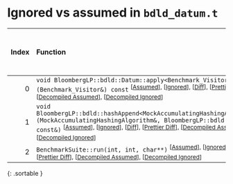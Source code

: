# Ignored vs assumed in `bdld_datum.t`

<script src="../sorttable.js"></script>

|   Index | Function                                                                                                                                                                                                                                                                                                                                                      |   Difference in number of lines |   Function size difference in bytes | Number of lines in assumed build   | Number of bytes in assumed build   | Number of lines in ignored build   | Number of bytes in ignored build   |
|--------:|:--------------------------------------------------------------------------------------------------------------------------------------------------------------------------------------------------------------------------------------------------------------------------------------------------------------------------------------------------------------|--------------------------------:|------------------------------------:|:-----------------------------------|:-----------------------------------|:-----------------------------------|:-----------------------------------|
|       0 | `void BloombergLP::bdld::Datum::apply<Benchmark_Visitor>(Benchmark_Visitor&) const` <sup>\[[Assumed](0-assume)\], \[[Ignored](0-none)\], \[[Diff](0.diff.html)\], \[[Prettier Diff](0-diff.html)\], \[[Decompiled Assumed](0-assume-decompiled.txt)\], \[[Decompiled Ignored](0-none-decompiled.txt)\]                                                        |                              -1 |                                   0 | 135                                | 592                                | 136                                | 592                                |
|       1 | `void BloombergLP::bdld::hashAppend<MockAccumulatingHashingAlgorithm>(MockAccumulatingHashingAlgorithm&, BloombergLP::bdld::Datum const&)` <sup>\[[Assumed](1-assume)\], \[[Ignored](1-none)\], \[[Diff](1.diff.html)\], \[[Prettier Diff](1-diff.html)\], \[[Decompiled Assumed](1-assume-decompiled.txt)\], \[[Decompiled Ignored](1-none-decompiled.txt)\] |                             -29 |                                -112 | 382                                | 1,680                              | 411                                | 1,792                              |
|       2 | `BenchmarkSuite::run(int, int, char**)` <sup>\[[Assumed](2-assume)\], \[[Ignored](2-none)\], \[[Diff](2.diff.html)\], \[[Prettier Diff](2-diff.html)\], \[[Decompiled Assumed](2-assume-decompiled.txt)\], \[[Decompiled Ignored](2-none-decompiled.txt)\]                                                                                                    |                             -40 |                                -160 | 6,778                              | 34,208                             | 6,818                              | 34,368                             |
{: .sortable }
